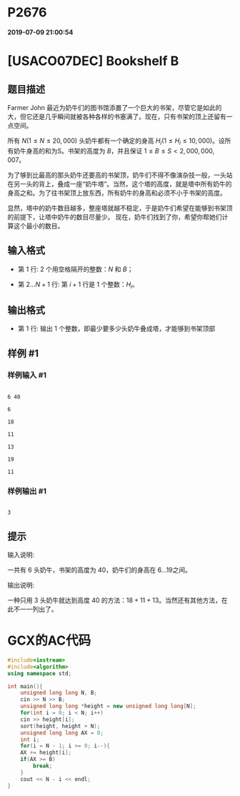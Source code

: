 
# P2676

**2019-07-09 21:00:54**
    
# [USACO07DEC] Bookshelf B

## 题目描述

Farmer John 最近为奶牛们的图书馆添置了一个巨大的书架，尽管它是如此的大，但它还是几乎瞬间就被各种各样的书塞满了。现在，只有书架的顶上还留有一点空间。 

所有 $N(1 \le N \le 20,000)$ 头奶牛都有一个确定的身高 $H_i(1 \le H_i \le 10,000)$。设所有奶牛身高的和为S。书架的高度为 $B$，并且保证 $1 \le B \le S < 2,000,000,007$。 

为了够到比最高的那头奶牛还要高的书架顶，奶牛们不得不像演杂技一般，一头站在另一头的背上，叠成一座“奶牛塔”。当然，这个塔的高度，就是塔中所有奶牛的身高之和。为了往书架顶上放东西，所有奶牛的身高和必须不小于书架的高度。

显然，塔中的奶牛数目越多，整座塔就越不稳定，于是奶牛们希望在能够到书架顶的前提下，让塔中奶牛的数目尽量少。 现在，奶牛们找到了你，希望你帮她们计算这个最小的数目。

## 输入格式

* 第 $1$ 行: 2 个用空格隔开的整数：$N$ 和 $B$；
* 第 $2\dots N+1$ 行: 第 $i+1$ 行是 $1$ 个整数：$H_i$。

## 输出格式

* 第 $1$ 行: 输出 $1$ 个整数，即最少要多少头奶牛叠成塔，才能够到书架顶部

## 样例 #1

### 样例输入 #1

```
6 40
6
18
11
13
19
11
```

### 样例输出 #1

```
3
```

## 提示

输入说明:

一共有 $6$ 头奶牛，书架的高度为 $40$，奶牛们的身高在 $6\dots19$之间。


输出说明:

一种只用 $3$ 头奶牛就达到高度 $40$ 的方法：$18+11+13$。当然还有其他方法，在此不一一列出了。

# GCX的AC代码
```cpp
#include<iostream>
#include<algorithm>
using namespace std;

int main(){
    unsigned long long N, B;
    cin >> N >> B;
    unsigned long long *height = new unsigned long long[N];
    for(int i = 0; i < N; i++)
	cin >> height[i];
    sort(height, height + N);
    unsigned long long AX = 0;
    int i;
    for(i = N - 1; i >= 0; i--){
	AX += height[i];
	if(AX >= B)
	    break;
    }
    cout << N - i << endl;
}

```

